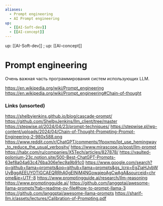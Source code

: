 ```yaml
---
aliases:
  - Prompt engineering
  - AI Prompt engineering
up:
  - [[AI-Soft-dev]]
  - [[AI-concept]]
---
```

up: [[AI-Soft-dev]] ; up:  [[AI-concept]]

# Prompt engineering
Очень важная часть программирования систем использующих LLM.

https://en.wikipedia.org/wiki/Prompt_engineering
https://en.wikipedia.org/wiki/Prompt_engineering#Chain-of-thought

### Links (unsorted)

https://shelbyjenkins.github.io/blog/cascade-prompt/
https://github.com/ShelbyJenkins/llm_client/tree/master
https://stepwise.pl/2024/04/23/prompt-techniques/
https://stepwise.pl/wp-content/uploads/2024/04/Chain-of-Thought-Prompting-Prompt-Engineering-2-980x588.png
https://www.reddit.com/r/ChatGPT/comments/1fpoxmp/lpt_use_hemingway_to_reduce_the_usual_verbosity/
https://www.mirascope.io/post/llm-prompt
https://habr.com/ru/companies/X5Tech/articles/827878/
https://vaulted-polonium-23c.notion.site/500-Best-ChatGPT-Prompts-63ef8a04a63c476ba306e1ec9a9b91c0
https://www.google.com/search?q=github+llama+prompts&oq=github+llama+prompts&gs_lcrp=EgZjaHJvbWUyBggAEEUYOTIGCAEQRRhA0gEINjM4NGowajeoAgCwAgA&sourceid=chrome&ie=UTF-8
https://www.promptingguide.ai/research/llm-reasoning
https://www.promptingguide.ai/
https://github.com/langgptai/awesome-llama-prompts?tab=readme-ov-file#how-to-prompt-llama-3
https://github.com/langgptai/awesome-llama-prompts
https://sharif-llm.ir/assets/lectures/Calibration-of-Prompting.pdf
